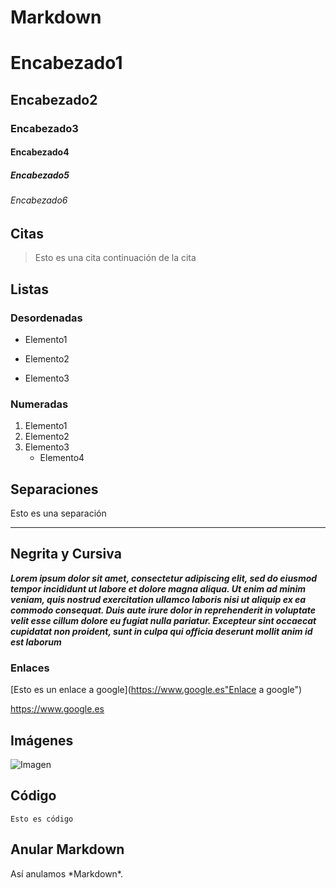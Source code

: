 # Markdown

<!--Para crear encabezados utilizamos tantos # como queremos que sea nuestro encabezado, por ejemplo para h1 utilizamos #, para h2 ## y así con los demás.-->

# Encabezado1
## Encabezado2
### Encabezado3
#### Encabezado4
##### Encabezado5
###### Encabezado6

## Citas

<!--Para añadir una cita solo tenemos que añadir mayor qué, y para crear una cita con saltos de líneas, solo cambiamos de línea y añadimos el mísmo símbolo al inicio.-->

> Esto es una cita
> continuación de la cita

## Listas
### Desordenadas

<!--Para crear listas, ponemos antes del inicio de cada elemento un guión, algunas aplicaciones también aceptan el símbolo más y un asterisco para esto.-->

- Elemento1
+ Elemento2
* Elemento3

### Numeradas

<!--Para crear listas numeradas es tan sencillo como decidir el número del elemento en la lista y aádirlo antes del elemento seguido de un punto, para anidar elementos podemos introducir una tabulación y repetir el proceso que hemos realizado con aterioridad.-->

1. Elemento1
2. Elemento2
3. Elemento3
    - Elemento4

## Separaciones

<!--Para hacer una separación, introducimos 3 guiones bajos seguidos-->

Esto es una separación
___

## Negrita y Cursiva

<!--Si rodeamos nuestra frase se aplicará cursiva a nuestro texto, si en lugar de uno usamos 2 se pondra en negrita y si usamos 3 asteriscos se aplicaran los 2 estilos como en el ejemplo.-->

***Lorem ipsum dolor sit amet, consectetur adipiscing elit, sed do eiusmod tempor incididunt ut labore et dolore magna aliqua. Ut enim ad minim veniam, quis nostrud exercitation ullamco laboris nisi ut aliquip ex ea commodo consequat. Duis aute irure dolor in reprehenderit in voluptate velit esse cillum dolore eu fugiat nulla pariatur. Excepteur sint occaecat cupidatat non proident, sunt in culpa qui officia deserunt mollit anim id est laborum***

### Enlaces

<!--En primer lugar, introducimos entre corchetes nuestro texto ancla y después entre paréntesis el enlace que queremos añadir, si añadimos entre comillas dentro de los paréntesis texto después del enlace, este será el tittle del enlace. -->

[Esto es un enlace a google](https://www.google.es"Enlace a google")

<!--Si queremos que el propio enlace sea el enlace, lo añadiremos entre mayor qué y menor qué.-->

<https://www.google.es>

## Imágenes

<!--Para esto lo realizamos como en el paso anterior, pero en lugar de escribir un enlace, escribimos la ruta de en la que se encuentra nuestra imagen y justo al inicio le añadimos un signo de exclamación-->

![Imagen](https://www.google.com/url?sa=i&url=https%3A%2F%2Fempresas.blogthinkbig.com%2Fcomo-obtener-imagenes-para-textos%2F&psig=AOvVaw33MR95gNonLVwq1RffR2gS&ust=1614030203053000&source=images&cd=vfe&ved=0CAIQjRxqFwoTCKjFoZr5--4CFQAAAAAdAAAAABAJ)

## Código

<!--Si queremos añadir código en nuestra página la mejor forma es usar 3 virgulillas por arriba y 3 por abajo, así reconocerá que es código-->

~~~
Esto es código
~~~

## Anular Markdown

<!--Si queremos usar cualquiera de los carácteres reservados por markdown, le añadiremos un slatch invertido justo antes del caracter reservado y así podremos utilizarlo inutilizando markdown.-->

Así anulamos \*Markdown*.
